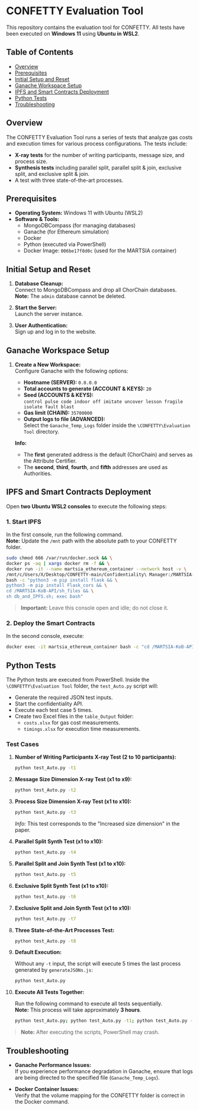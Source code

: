 # CONFETTY Evaluation Tool

This repository contains the evaluation tool for CONFETTY. All tests have been executed on **Windows 11** using **Ubuntu in WSL2**.

## Table of Contents
- [Overview](#overview)
- [Prerequisites](#prerequisites)
- [Initial Setup and Reset](#initial-setup-and-reset)
- [Ganache Workspace Setup](#ganache-workspace-setup)
- [IPFS and Smart Contracts Deployment](#ipfs-and-smart-contracts-deployment)
- [Python Tests](#python-tests)
- [Troubleshooting](#troubleshooting)

## Overview

The CONFETTY Evaluation Tool runs a series of tests that analyze gas costs and execution times for various process configurations. The tests include:
- **X-ray tests** for the number of writing participants, message size, and process size.
- **Synthesis tests** including parallel split, parallel split & join, exclusive split, and exclusive split & join.
- A test with three state-of-the-art processes.

## Prerequisites

- **Operating System:** Windows 11 with Ubuntu (WSL2)
- **Software & Tools:**
  - MongoDBCompass (for managing databases)
  - Ganache (for Ethereum simulation)
  - Docker
  - Python (executed via PowerShell)
  - Docker Image: `006be17f8d0c` (used for the MARTSIA container)

## Initial Setup and Reset

1. **Database Cleanup:**  
   Connect to MongoDBCompass and drop all ChorChain databases.  
   **Note:** The `admin` database cannot be deleted.

2. **Start the Server:**  
   Launch the server instance.

3. **User Authentication:**  
   Sign up and log in to the website.

## Ganache Workspace Setup

1. **Create a New Workspace:**  
   Configure Ganache with the following options:
   - **Hostname (SERVER):** `0.0.0.0`
   - **Total accounts to generate (ACCOUNT & KEYS):** `20`
   - **Seed (ACCOUNTS & KEYS):**  
     `control pulse code indoor off imitate uncover lesson fragile isolate fault blast`
   - **Gas limit (CHAIN):** `35700000`
   - **Output logs to file (ADVANCED):**  
     Select the `Ganache_Temp_Logs` folder inside the `\CONFETTY\Evaluation Tool` directory.

   **Info:**  
   - The **first** generated address is the default (ChorChain) and serves as the Attribute Certifier.
   - The **second**, **third**, **fourth**, and **fifth** addresses are used as Authorities.

## IPFS and Smart Contracts Deployment

Open **two Ubuntu WSL2 consoles** to execute the following steps:

### 1. Start IPFS

In the first console, run the following command.  
**Note:** Update the `/mnt` path with the absolute path to your CONFETTY folder.

```bash
sudo chmod 666 /var/run/docker.sock && \
docker ps -aq | xargs docker rm -f && \
docker run -it --name martsia_ethereum_container --network host -v \
/mnt/c/Users/X/Desktop/CONFETTY-main/Confidentiality\ Manager:/MARTSIA-KoB-API 006be17f8d0c \
bash -c "python3 -m pip install flask && \
python3 -m pip install Flask_cors && \
cd /MARTSIA-KoB-API/sh_files && \
sh db_and_IPFS.sh; exec bash"
```

> **Important:** Leave this console open and idle; do not close it.

### 2. Deploy the Smart Contracts

In the second console, execute:

```bash
docker exec -it martsia_ethereum_container bash -c "cd /MARTSIA-KoB-API/sh_files && sh deployment.sh; exec bash"
```

## Python Tests

The Python tests are executed from PowerShell. Inside the `\CONFETTY\Evaluation Tool` folder, the `test_Auto.py` script will:
- Generate the required JSON test inputs.
- Start the confidentiality API.
- Execute each test case 5 times.
- Create two Excel files in the `table_Output` folder:
  - `costs.xlsx` for gas cost measurements.
  - `timings.xlsx` for execution time measurements.

### Test Cases

1. **Number of Writing Participants X-ray Test (2 to 10 participants):**

   ```bash
   python test_Auto.py -t1
   ```

2. **Message Size Dimension X-ray Test (x1 to x9):**

   ```bash
   python test_Auto.py -t2
   ```

3. **Process Size Dimension X-ray Test (x1 to x10):**

   ```bash
   python test_Auto.py -t3
   ```

   *Info:* This test corresponds to the "Increased size dimension" in the paper.

4. **Parallel Split Synth Test (x1 to x10):**

   ```bash
   python test_Auto.py -t4
   ```

5. **Parallel Split and Join Synth Test (x1 to x10):**

   ```bash
   python test_Auto.py -t5
   ```

6. **Exclusive Split Synth Test (x1 to x10):**

   ```bash
   python test_Auto.py -t6
   ```

7. **Exclusive Split and Join Synth Test (x1 to x10):**

   ```bash
   python test_Auto.py -t7
   ```

8. **Three State-of-the-Art Processes Test:**

   ```bash
   python test_Auto.py -t8
   ```

9. **Default Execution:**

   Without any `-t` input, the script will execute 5 times the last process generated by `generateJSONs.js`:

   ```bash
   python test_Auto.py
   ```

10. **Execute All Tests Together:**

    Run the following command to execute all tests sequentially.  
    **Note:** This process will take approximately **3 hours**.

    ```bash
    python test_Auto.py; python test_Auto.py -t1; python test_Auto.py -t2; python test_Auto.py -t3; python test_Auto.py -t4; python test_Auto.py -t5; python test_Auto.py -t6; python test_Auto.py -t7; python test_Auto.py -t8
    ```

> **Note:** After executing the scripts, PowerShell may crash.

## Troubleshooting

- **Ganache Performance Issues:**  
  If you experience performance degradation in Ganache, ensure that logs are being directed to the specified file (`Ganache_Temp_Logs`).

- **Docker Container Issues:**  
  Verify that the volume mapping for the CONFETTY folder is correct in the Docker command.
